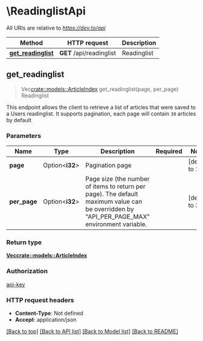 # \ReadinglistApi

All URIs are relative to *https://dev.to/api*

Method | HTTP request | Description
------------- | ------------- | -------------
[**get_readinglist**](ReadinglistApi.md#get_readinglist) | **GET** /api/readinglist | Readinglist



## get_readinglist

> Vec<crate::models::ArticleIndex> get_readinglist(page, per_page)
Readinglist

This endpoint allows the client to retrieve a list of articles that were saved to a Users readinglist.         It supports pagination, each page will contain `30` articles by default

### Parameters


Name | Type | Description  | Required | Notes
------------- | ------------- | ------------- | ------------- | -------------
**page** | Option<**i32**> | Pagination page |  |[default to 1]
**per_page** | Option<**i32**> | Page size (the number of items to return per page). The default maximum value can be overridden by \"API_PER_PAGE_MAX\" environment variable. |  |[default to 30]

### Return type

[**Vec<crate::models::ArticleIndex>**](ArticleIndex.md)

### Authorization

[api-key](../README.md#api-key)

### HTTP request headers

- **Content-Type**: Not defined
- **Accept**: application/json

[[Back to top]](#) [[Back to API list]](../README.md#documentation-for-api-endpoints) [[Back to Model list]](../README.md#documentation-for-models) [[Back to README]](../README.md)

